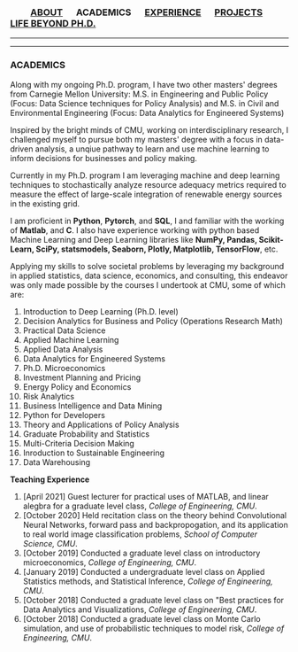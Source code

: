 ### &emsp;&emsp; [ABOUT](./index.md)  &emsp; ACADEMICS &emsp; [EXPERIENCE](./profexp.md) &emsp; [PROJECTS](./projects) &emsp; [LIFE BEYOND PH.D.](./extraCurricular.md)

-------  

------- 
### ACADEMICS
Along with my ongoing Ph.D. program, I have two other masters' degrees from Carnegie Mellon University:
M.S. in Engineering and Public Policy (Focus: Data Science techniques for Policy Analysis) and
M.S. in Civil and Environmental Engineering (Focus: Data Analytics for Engineered Systems)

Inspired by the bright minds of CMU, working on interdisciplinary research, I challenged myself to pursue both my masters' degree with a focus in data-driven analysis, a unqiue pathway to learn and use machine learning to inform decisions for businesses and policy making.

Currently in my Ph.D. program I am leveraging machine and deep learning techniques to stochastically analyze resource adequacy metrics required to measure the effect of large-scale integration of renewable energy sources in the existing grid.

I am proficient in **Python**, **Pytorch**, and **SQL**, I and familiar with the working of **Matlab**, and **C**. I also have experience working with python based Machine Learning and Deep Learning libraries  like **NumPy, Pandas, Scikit-Learn, SciPy, statsmodels, Seaborn, Plotly, Matplotlib, TensorFlow**, etc.

Applying my skills to solve societal problems by leveraging my background in applied statistics, data science, economics, and consulting, this endeavor was only made possible by the courses I undertook at CMU, some of which are:

1. Introduction to Deep Learning (Ph.D. level)
2. Decision Analytics for Business and Policy (Operations Research Math)
3. Practical Data Science
4. Applied Machine Learning
5. Applied Data Analysis
6. Data Analytics for Engineered Systems
7. Ph.D. Microeconomics
8. Investment Planning and Pricing
9. Energy Policy and Economics
10. Risk Analytics
11. Business Intelligence and Data Mining
12. Python for Developers
13. Theory and Applications of Policy Analysis
14. Graduate Probability and Statistics
15. Multi-Criteria Decision Making
16. Inroduction to Sustainable Engineering
17. Data Warehousing


**Teaching Experience**
1. [April 2021] Guest lecturer for practical uses of MATLAB, and linear alegbra for a graduate level class, *College of Engineering, CMU*.
2. [October 2020] Held recitation class on the theory behind Convolutional Neural Networks, forward pass and backpropogation, and its application to real world image classification problems, *School of Computer Science, CMU*.
3. [October 2019] Conducted a graduate level class on introductory microeconomics, *College of Engineering, CMU*.
4. [January 2019] Conducted a undergraduate level class on Applied Statistics methods, and Statistical Inference, *College of Engineering, CMU*.
5. [October 2018] Conducted a graduate level class on "Best practices for Data Analytics and Visualizations, *College of Engineering, CMU*.
6. [October 2018] Conducted a graduate level class on Monte Carlo simulation, and use of probabilistic techniques to model risk, *College of Engineering, CMU*.


